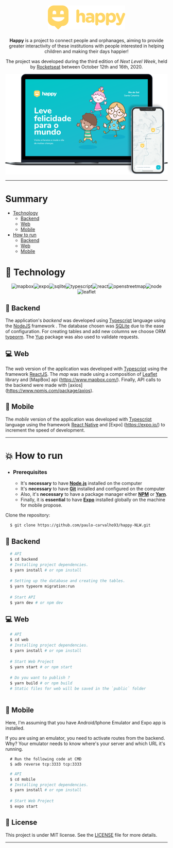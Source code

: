 <div align="center">

# ![](.github/assets/logo.png)

**Happy** is a project to connect people and orphanages, aiming to provide greater interactivity of these institutions with people interested in helping children and making their days happier!

The project was developed during the third edition of _Next Level Week_, held by [Rocketseat](https://github.com/Rocketseat) between October 12th and 16th, 2020.

![](https://github.com/rocketseat-education/nlw-03-omnistack/blob/master/.github/happy.png?raw=true)

---
</div>

# Summary

- [Technology](#rocket-technology)
  - [Backend](#hammer-backend)
  - [Web](#computer-web)
  - [Mobile](#iphone-mobile)
- [How to run](#boom-howtorun)
  - [Backend](#hammer-backend-1)
  - [Web](#computer-web-1)
  - [Mobile](#iphone-mobile-1)


# :rocket: Technology

<div align="center">

![mapbox](https://img.shields.io/badge/mapbox-000?&logoColor=FFF&style=for-the-badge&logo=mapbox)![expo](https://img.shields.io/badge/expo-000020?&logoColor=FFF&style=for-the-badge&logo=expo)![sqlite](https://img.shields.io/badge/sqlite-003b57?&logoColor=FFF&style=for-the-badge&logo=sqlite)![typescript](https://img.shields.io/badge/typescript-007acc?&logoColor=FFF&style=for-the-badge&logo=typescript)![react](https://img.shields.io/badge/react-61dafb?&logoColor=000&style=for-the-badge&logo=react)![openstreetmap](https://img.shields.io/badge/openstreetmap-7ebc6f?&logoColor=FFF&style=for-the-badge&logo=openstreetmap)![node](https://img.shields.io/badge/node.js-33933?&logoColor=FFF&style=for-the-badge&logo=node.js)![leaflet](https://img.shields.io/badge/leaflet-199900?&logoColor=FFF&style=for-the-badge&logo=leaflet)

</div>

## :hammer: Backend

The application's _backend_ was developed using [Typescript](https://www.typescriptlang.org/) language using the [NodeJS](https://nodejs.org/en/) framework . The database chosen was [SQLite](https://sqlite.org/index.html) due to the ease of configuration. For creating tables and add new columns we choose ORM [typeorm](https://typeorm.io/#/). The [Yup](https://yarnpkg.com/package/yup) package was also used to validate requests.

## :computer: Web

The _web_ version of the application was developed with [Typescript](https://www.typescriptlang.org/) using the framework [ReactJS](https://reactjs.org/). The _map_ was made using a composition of [Leaflet](https://leafletjs.com/) library and [MapBox] api (https://www.mapbox.com/). Finally, API calls to the backend were made with [axios] (https://www.npmjs.com/package/axios).

## :iphone: Mobile

The _mobile_ version of the application was developed with [Typescript](https://www.typescriptlang.org/) language using the framework [React Native](https://reactnative.dev/) and [Expo] (https://expo.io/) to increment the speed of development.

---

# :boom: How to run

- ### **Prerequisites**

  - It's **necessary** to have **[Node.js](https://nodejs.org/en/)** installed on the computer
  - It's **necessary** to have **[Git](https://git-scm.com/)** installed and configured on the computer
  - Also, it's **necessary** to have a package manager either **[NPM](https://www.npmjs.com/)** or **[Yarn](https://yarnpkg.com/)**.
  - Finally, it is **essential** to have **[Expo](https://expo.io/)** installed globally on the machine for mobile propose.
  
Clone the repository:

```sh
  $ git clone https://github.com/paulo-carvalho93/happy-NLW.git
```

## :hammer: Backend

```sh
  # API
  $ cd backend
  # Installing project dependencies.
  $ yarn install # or npm install
  
  # Setting up the database and creating the tables.
  $ yarn typeorm migration:run

  # Start API
  $ yarn dev # or npm dev

```


## :computer: Web

```sh
  # API
  $ cd web
  # Installing project dependencies.
  $ yarn install # or npm install
  
  # Start Web Project
  $ yarn start # or npm start
  
  # Do you want to publish ?
  $ yarn build # or npm build
  # Static files for web will be saved in the `public` folder
  
```

## :iphone: Mobile


Here, I'm assuming that you have Android/Iphone Emulator and Expo app is installed.

If you are using an emulator, you need to activate routes from the backend. Why?
Your emulator needs to know where's your server and which URL it's running.

```
  # Run the following code at CMD
  $ adb reverse tcp:3333 tcp:3333
```


```sh
  # API
  $ cd mobile
  # Installing project dependencies.
  $ yarn install # or npm install
  
  # Start Web Project
  $ expo start
```


## :memo: License

This project is under MIT license. See the [LICENSE](LICENSE.md) file for more details.

---
